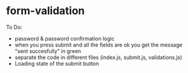 # form-validation

To Do:
- password & password confirmation logic
- when you press submit and all the fields are ok you get the message "sent succesfully" in green
- separate the code in different files (index.js, submit.js, validations.js)
- Loading state of the submit button
